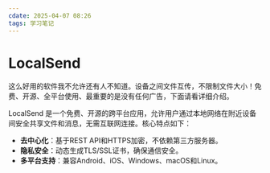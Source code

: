 ```yaml
---
cdate: 2025-04-07 08:26
tags: 学习笔记 
---
```


# LocalSend

这么好用的软件我不允许还有人不知道。设备之间文件互传，不限制文件大小！免费、开源、全平台使用、最重要的是没有任何广告，下面请看详细介绍。

LocalSend 是一个免费、开源的跨平台应用，允许用户通过本地网络在附近设备间安全共享文件和消息，无需互联网连接。核心特点如下：

- **​去中心化​**​：基于REST API和HTTPS加密，不依赖第三方服务器。
- **​隐私安全​**​：动态生成TLS/SSL证书，确保通信安全。
- **​多平台支持​**​：兼容Android、iOS、Windows、macOS和Linux。